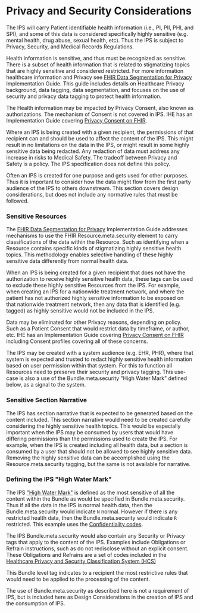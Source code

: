 # Privacy and Security Considerations

The IPS will carry Patient identifiable health information (i.e., PI, PII, PHI, and SPI), and some of this data is considered specifically highly sensitive (e.g. mental health, drug abuse, sexual health, etc). Thus the IPS is subject to Privacy, Security, and Medical Records Regulations.

Health information is sensitive, and thus must be recognized as sensitive. There is a subset of health information that is related to stigmatizing topics that are highly sensitive and considered restricted. For more information healthcare information and Privacy see [FHIR Data Segmentation for Privacy](https://hl7.org/fhir/uv/security-label-ds4p/) Implementation Guide. This guide includes details on Healthcare Privacy background, data tagging, data segmentation, and focuses on the use of security and privacy data tagging to protect health information.

The Health information may be impacted by Privacy Consent, also known as authorizations. The mechanism of Consent is not covered in IPS. IHE has an Implementation Guide covering [Privacy Consent on FHIR](https://profiles.ihe.net/ITI/PCF/index.html).

Where an IPS is being created with a given recipient, the permissions of that recipient can and should be used to affect the content of the IPS. This might result in no limitations on the data in the IPS, or might result in some highly sensitive data being redacted. Any redaction of data must address any increase in risks to Medical Safety. The tradeoff between Privacy and Safety is a policy. The IPS specification does not define this policy.

Often an IPS is created for one purpose and gets used for other purposes. Thus it is important to consider how the data might flow from the first party audience of the IPS to others downstream. This section covers design considerations, but does not include any normative rules that must be followed.

### Sensitive Resources

The [FHIR Data Segmentation for Privacy](https://hl7.org/fhir/uv/security-label-ds4p/) Implementation Guide addresses mechanisms to use the FHIR Resource.meta.security element to carry classifications of the data within the Resource. Such as identifying when a Resource contains specific kinds of stigmatizing highly sensitive health topics. This methodology enables selective handling of these highly sensitive data differently from normal health data.

When an IPS is being created for a given recipient that does not have the authorization to receive highly sensitive health data, these tags can be used to exclude these highly sensitive Resources from the IPS. For example, when creating an IPS for a nationwide treatment network, and where the patient has not authorized highly sensitive information to be exposed on that nationwide treatment network, then any data that is identified (e.g. tagged) as highly sensitive would not be included in the IPS.

Data may be eliminated for other Privacy reasons, depending on policy. Such as a Patient Consent that would restrict data by timeframe, or author, etc. IHE has an Implementation Guide covering [Privacy Consent on FHIR](https://profiles.ihe.net/ITI/PCF/index.html) including Consent profiles covering all of these concerns.

The IPS may be created with a system audience (e.g. EHR, PHR), where that system is expected and trusted to redact highly sensitive health information based on user permission within that system. For this to function all Resources need to preserve their security and privacy tagging. This use-case is also a use of the Bundle.meta.security "High Water Mark" defined below, as a signal to the system.

### Sensitive Section Narrative

The IPS has section narrative that is expected to be generated based on the content included. This section narrative would need to be created carefully considering the highly sensitive health topics. This would be especially important when the IPS may be consumed by users that would have differing permissions than the permissions used to create the IPS. For example, when the IPS is created including all health data, but a section is consumed by a user that should not be allowed to see highly sensitive data. Removing the highly sensitive data can be accomplished using the Resource.meta.security tagging, but the same is not available for narrative. 

### Defining the IPS "High Water Mark"

The IPS ["High Water Mark"](https://hl7.org/fhir/uv/security-label-ds4p/glossary.html#high-water-mark-hwm) is defined as the most sensitive of all the content within the Bundle as would be specified in Bundle.meta.security. Thus if all the data in the IPS is normal health data, then the Bundle.meta.security would indicate `N` normal. However if there is any restricted health data, then the Bundle.meta.security would indicate `R` restricted. This example uses the [Confidentiality codes](https://terminology.hl7.org/ValueSet-v3-Confidentiality.html).

The IPS Bundle.meta.security would also contain any Security or Privacy tags that apply to the content of the IPS. Examples include Obligations or Refrain instructions, such as do not redisclose without an explicit consent. These Obligations and Refrains are a set of codes included in the [Healthcare Privacy and Security Classification System (HCS)](https://hl7.org/fhir/security-labels.html#hcs)

This Bundle level tag indicates to a recipient the most restrictive rules that would need to be applied to the processing of the content.

The use of Bundle.meta.security as described here is not a requirement of IPS, but is included here as Design Considerations in the creation of IPS and the consumption of IPS.
